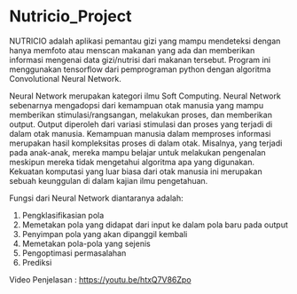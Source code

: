 # Nutricio_Project

NUTRICIO adalah aplikasi pemantau gizi yang mampu mendeteksi dengan hanya memfoto atau menscan makanan yang ada dan memberikan informasi mengenai data gizi/nutrisi dari makanan tersebut. Program ini menggunakan tensorflow dari pemprograman python dengan algoritma Convolutional Neural Network.

Neural Network merupakan kategori ilmu Soft Computing. Neural Network sebenarnya mengadopsi dari kemampuan otak manusia yang mampu memberikan stimulasi/rangsangan, melakukan proses, dan memberikan output. Output diperoleh dari variasi stimulasi dan proses yang terjadi di dalam otak manusia. Kemampuan manusia dalam memproses informasi merupakan hasil kompleksitas proses di dalam otak. Misalnya, yang terjadi pada anak-anak, mereka mampu belajar untuk melakukan pengenalan meskipun mereka tidak mengetahui algoritma apa yang digunakan. Kekuatan komputasi yang luar biasa dari otak manusia ini merupakan sebuah keunggulan di dalam kajian ilmu pengetahuan.

Fungsi dari Neural Network diantaranya adalah:
1. Pengklasifikasian pola
2. Memetakan pola yang didapat dari input ke dalam pola baru pada output
3. Penyimpan pola yang akan dipanggil kembali
4. Memetakan pola-pola yang sejenis
5. Pengoptimasi permasalahan
6. Prediksi

Video Penjelasan : https://youtu.be/htxQ7V86Zpo
